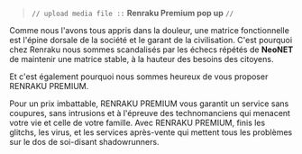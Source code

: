 ﻿> `// upload media file ::` **Renraku Premium pop up** `//`

Comme nous l'avons tous appris dans la douleur, une matrice fonctionnelle est l'épine dorsale de la société et le garant de la civilisation. C'est pourquoi chez Renraku nous sommes scandalisés par les échecs répétés de **NeoNET** de maintenir une matrice stable, à la hauteur des besoins des citoyens.

Et c'est également pourquoi nous sommes heureux de vous proposer RENRAKU PREMIUM.

Pour un prix imbattable, RENRAKU PREMIUM vous garantit un service sans coupures, sans intrusions et à l'épreuve des technomanciens qui menacent votre vie et celle de votre famille. Avec RENRAKU PREMIUM, finis les glitchs, les virus, et les services après-vente qui mettent tous les problèmes sur le dos de soi-disant shadowrunners.
